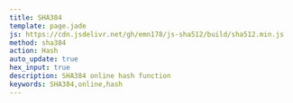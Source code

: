 ```yaml
---
title: SHA384
template: page.jade
js: https://cdn.jsdelivr.net/gh/emn178/js-sha512/build/sha512.min.js
method: sha384
action: Hash
auto_update: true
hex_input: true
description: SHA384 online hash function
keywords: SHA384,online,hash
---
```

